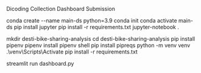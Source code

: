Dicoding Collection Dashboard Submission

<!-- Setup Environment - Anaconda -->
conda create --name main-ds python=3.9
conda init
conda activate main-ds
pip install jupyter
pip install -r requirements.txt
jupyter-notebook .

<!-- Setup Environment - Shell/Terminal -->

mkdir desti-bike-sharing-analysis
cd desti-bike-sharing-analysis
pip install pipenv
pipenv install
pipenv shell
pip install pipreqs
python -m venv venv
.\venv\Scripts\Activate
pip install -r requirements.txt

<!-- Run steamlit app -->

streamlit run dashboard.py
